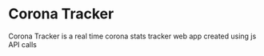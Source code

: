 # Corona Tracker
Corona Tracker is a real time corona stats tracker web app created using js API calls
